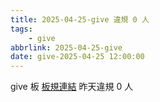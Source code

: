 ```yaml
---
title: 2025-04-25-give 違規 0 人
tags:
    - give
abbrlink: 2025-04-25-give
date: give-2025-04-25 12:00:00
---
```

give 板 [板規連結](https://www.ptt.cc/bbs/give/M.1612495900.A.C32.html)
昨天違規 0 人
